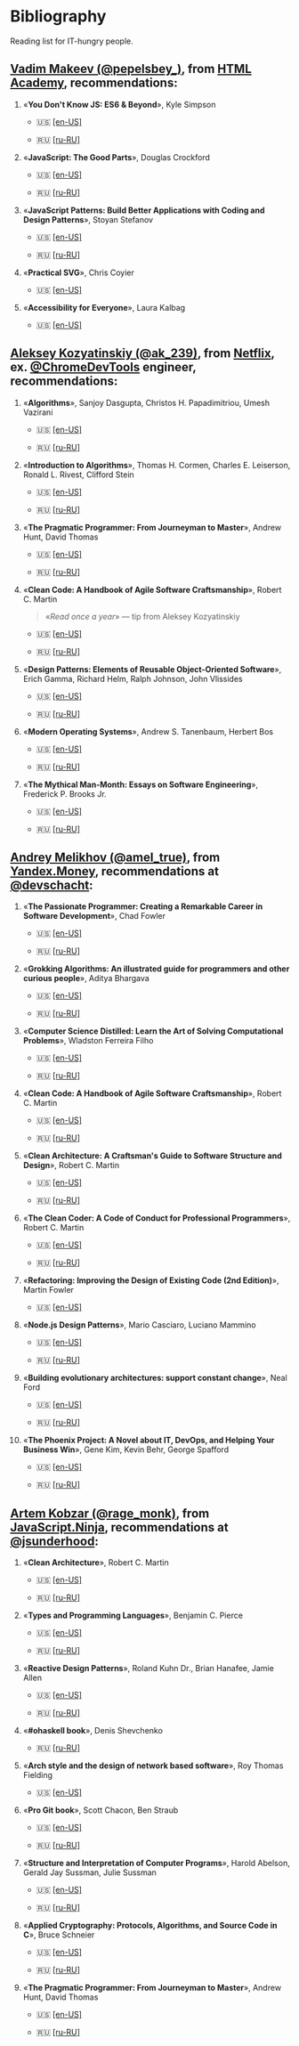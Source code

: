 # Bibliography

Reading list for IT-hungry people.

## [Vadim Makeev (@pepelsbey_)](https://twitter.com/pepelsbey_), from [HTML Academy](https://twitter.com/HTMLAcademy_en), recommendations:

1. «__You Don't Know JS: ES6 & Beyond__», Kyle Simpson

    * 🇺🇸 [[en-US]](https://www.amazon.com/You-Dont-Know-JS-Beyond/dp/1491904240)
    
    * 🇷🇺 [[ru-RU]](https://www.ozon.ru/context/detail/id/137473815/)

2. «__JavaScript: The Good Parts__», Douglas Crockford

    * 🇺🇸 [[en-US]](https://www.amazon.com/JavaScript-Good-Parts-Douglas-Crockford/dp/0596517742)
    
    * 🇷🇺 [[ru-RU]](https://www.ozon.ru/context/detail/id/20217226/)

3. «__JavaScript Patterns: Build Better Applications with Coding and Design Patterns__», Stoyan Stefanov

    * 🇺🇸 [[en-US]](https://www.amazon.com/JavaScript-Patterns-Better-Applications-Coding/dp/0596806752)
    
    * 🇷🇺 [[ru-RU]](https://www.ozon.ru/context/detail/id/6287517/)

4. «__Practical SVG__», Chris Coyier

    * 🇺🇸 [[en-US]](https://www.amazon.com/Practical-SVG-Chris-Coyier/dp/193755743X)
    
5. «__Accessibility for Everyone__», Laura Kalbag

    * 🇺🇸 [[en-US]](https://www.amazon.com/Accessibility-Everyone-Laura-Kalbag/dp/1937557618)
    
## [Aleksey Kozyatinskiy (@ak_239)](https://twitter.com/ak_239), from [Netflix](https://twitter.com/netflix), ex. [@ChromeDevTools](https://twitter.com/ChromeDevTools) engineer, recommendations:

1. «__Algorithms__», Sanjoy Dasgupta, Christos H. Papadimitriou, Umesh Vazirani

    * 🇺🇸 [[en-US]](https://www.amazon.com/Algorithms-Sanjoy-Dasgupta/dp/0073523402)
    
    * 🇷🇺 [[ru-RU]](https://www.ozon.ru/context/detail/id/27676529/)

2. «__Introduction to Algorithms__», Thomas H. Cormen, Charles E. Leiserson, Ronald L. Rivest, Clifford Stein

    * 🇺🇸 [[en-US]](https://www.amazon.com/Introduction-Algorithms-3rd-MIT-Press/dp/0262033844)
    
    * 🇷🇺 [[ru-RU]](https://www.ozon.ru/context/detail/id/33769775/)

3. «__The Pragmatic Programmer: From Journeyman to Master__», Andrew Hunt, David Thomas

    * 🇺🇸 [[en-US]](https://www.amazon.com/Pragmatic-Programmer-Journeyman-Master/dp/020161622X)
    
    * 🇷🇺 [[ru-RU]](https://www.ozon.ru/context/detail/id/3353337/)

4. «__Clean Code: A Handbook of Agile Software Craftsmanship__», Robert C. Martin

    > «_Read once a year_» — tip from Aleksey Kozyatinskiy

    * 🇺🇸 [[en-US]](https://www.amazon.com/Clean-Code-Handbook-Software-Craftsmanship/dp/0132350882)
    
    * 🇷🇺 [[ru-RU]](https://www.labirint.ru/books/642466/)

5. «__Design Patterns: Elements of Reusable Object-Oriented Software__», Erich Gamma, Richard Helm, Ralph Johnson, John Vlissides

    * 🇺🇸 [[en-US]](https://www.amazon.com/Design-Patterns-Object-Oriented-Addison-Wesley-Professional-ebook-dp-B000SEIBB8/dp/B000SEIBB8/)
    
    * 🇷🇺 [[ru-RU]](https://www.ozon.ru/context/detail/id/148946316/?gclid=EAIaIQobChMIt_uyn8KU4wIVwZAYCh0b9gHsEAQYAiABEgIuuPD_BwE)

6. «__Modern Operating Systems__», Andrew S. Tanenbaum, Herbert Bos

    * 🇺🇸 [[en-US]](https://www.amazon.com/Modern-Operating-Systems-Andrew-Tanenbaum/dp/013359162X)
    
    * 🇷🇺 [[ru-RU]](https://www.ozon.ru/context/detail/id/31649356/)

7. «__The Mythical Man-Month: Essays on Software Engineering__», Frederick P. Brooks Jr.

    * 🇺🇸 [[en-US]](https://www.amazon.com/Mythical-Man-Month-Software-Engineering-Anniversary/dp/0201835959)
    
    * 🇷🇺 [[ru-RU]](https://www.ozon.ru/context/detail/id/83760/)

## [Andrey Melikhov (@amel_true)](https://twitter.com/amel_true), from [Yandex.Money](https://twitter.com/yamoneynews), recommendations at [@devschacht](https://www.youtube.com/channel/UCTSVfbCKN3nZbogPtOCHcMg):

1. «__The Passionate Programmer: Creating a Remarkable Career in Software Development__», Chad Fowler

    * 🇺🇸 [[en-US]](https://www.amazon.com/Passionate-Programmer-Remarkable-Development-Pragmatic-ebook/dp/B00AYQNR5U)
    
    * 🇷🇺 [[ru-RU]](https://www.ozon.ru/context/detail/id/31901152/)

2. «__Grokking Algorithms: An illustrated guide for programmers and other curious people__», Aditya Bhargava

    * 🇺🇸 [[en-US]](https://www.amazon.com/Grokking-Algorithms-illustrated-programmers-curious/dp/1617292230)
    
    * 🇷🇺 [[ru-RU]](https://www.ozon.ru/context/detail/id/139296295/)

3. «__Computer Science Distilled: Learn the Art of Solving Computational Problems__», Wladston Ferreira Filho

    * 🇺🇸 [[en-US]](https://www.amazon.com/Computer-Science-Distilled-Computational-Problems-ebook/dp/B0731JG96F)
    
    * 🇷🇺 [[ru-RU]](https://www.ozon.ru/context/detail/id/144946027/)

4. «__Clean Code: A Handbook of Agile Software Craftsmanship__», Robert C. Martin

    * 🇺🇸 [[en-US]](https://www.amazon.com/Clean-Code-Handbook-Software-Craftsmanship/dp/0132350882)
    
    * 🇷🇺 [[ru-RU]](https://www.labirint.ru/books/642466/)

5. «__Clean Architecture: A Craftsman's Guide to Software Structure and Design__», Robert C. Martin

    * 🇺🇸 [[en-US]](https://www.amazon.com/Clean-Architecture-Craftsmans-Software-Structure/dp/0134494164)
    
    * 🇷🇺 [[ru-RU]](https://www.ozon.ru/context/detail/id/144499396/)

6. «__The Clean Coder: A Code of Conduct for Professional Programmers__», Robert C. Martin

    * 🇺🇸 [[en-US]](https://www.amazon.com/Clean-Coder-Conduct-Professional-Programmers/dp/0137081073)
    
    * 🇷🇺 [[ru-RU]](https://www.labirint.ru/books/643363/)

7. «__Refactoring: Improving the Design of Existing Code (2nd Edition)__», Martin Fowler

    * 🇺🇸 [[en-US]](https://www.amazon.com/Refactoring-Improving-Existing-Addison-Wesley-Signature/dp/0134757599)
    
8. «__Node.js Design Patterns__», Mario Casciaro, Luciano Mammino

    * 🇺🇸 [[en-US]](https://www.amazon.com/Node-js-Design-Patterns-server-side-applications/dp/1785885588)
    
    * 🇷🇺 [[ru-RU]](https://www.ozon.ru/context/detail/id/141553158/)

9. «__Building evolutionary architectures: support constant change__», Neal Ford

    * 🇺🇸 [[en-US]](https://www.amazon.com/BUILDING-EVOLUTIONARY-ARCHITECTURES-CONSTANT-Paperback/dp/9352136306)
    
    * 🇷🇺 [[ru-RU]](https://www.ozon.ru/context/detail/id/147398794/)

10. «__The Phoenix Project: A Novel about IT, DevOps, and Helping Your Business Win__», Gene Kim, Kevin Behr, George Spafford

    * 🇺🇸 [[en-US]](https://www.amazon.com/Phoenix-Project-DevOps-Helping-Business/dp/0988262509)
    
    * 🇷🇺 [[ru-RU]](https://www.ozon.ru/context/detail/id/32211144/)

## [Artem Kobzar (@rage_monk)](https://twitter.com/rage_monk), from [JavaScript.Ninja](https://javascript.ninja/),  recommendations at [@jsunderhood](https://twitter.com/jsunderhood):

1. «__Clean Architecture__», Robert C. Martin

    * 🇺🇸 [[en-US]](https://www.amazon.com/Clean-Architecture-Craftsmans-Software-Structure/dp/0134494164)
    
    * 🇷🇺 [[ru-RU]](https://www.ozon.ru/context/detail/id/144499396/)
  

2. «__Types and Programming Languages__», Benjamin C. Pierce

    * 🇺🇸 [[en-US]](https://www.amazon.com/Clean-Architecture-Craftsmans-Software-Structure/dp/0134494164) 
    
    * 🇷🇺 [[ru-RU]](https://www.ozon.ru/context/detail/id/7410082/)

3. «__Reactive Design Patterns__», Roland Kuhn Dr., Brian Hanafee, Jamie Allen

    * 🇺🇸 [[en-US]](https://www.amazon.com/Reactive-Design-Patterns-Roland-Kuhn/dp/1617291803)
    
    * 🇷🇺 [[ru-RU]](https://www.ozon.ru/context/detail/id/143822725/)

4. «__#ohaskell book__», Denis Shevchenko

    * 🇷🇺 [[ru-RU]](https://www.ohaskell.guide/)

5. «__Arch style and the design of network based software__», Roy Thomas Fielding

    * 🇺🇸 [[en-US]](https://www.ics.uci.edu/~fielding/pubs/dissertation/fielding_dissertation.pdf)
    
6. «__Pro Git book__», Scott Chacon, Ben Straub 

    * 🇺🇸 [[en-US]](https://git-scm.com/book/en/v2)
    
    * 🇷🇺 [[ru-RU]](https://git-scm.com/book/ru/v2)

7. «__Structure and Interpretation of Computer Programs__», Harold Abelson, Gerald Jay Sussman, Julie Sussman

    * 🇺🇸 [[en-US]](https://www.amazon.com/Structure-Interpretation-Computer-Programs-Engineering/dp/0262510871)
    
    * 🇷🇺 [[ru-RU]](https://www.ozon.ru/context/detail/id/5322055/)

8. «__Applied Cryptography: Protocols, Algorithms, and Source Code in C__», Bruce Schneier

    * 🇺🇸 [[en-US]](https://www.amazon.com/Applied-Cryptography-Protocols-Algorithms-Source/dp/0471117099)

    * 🇷🇺 [[ru-RU]](https://www.ozon.ru/context/detail/id/135481806/)

9. «__The Pragmatic Programmer: From Journeyman to Master__», Andrew Hunt, David Thomas

    * 🇺🇸 [[en-US]](https://www.amazon.com/Pragmatic-Programmer-Journeyman-Master/dp/020161622X)
  
    * 🇷🇺 [[ru-RU]](https://www.ozon.ru/context/detail/id/3353337/)

